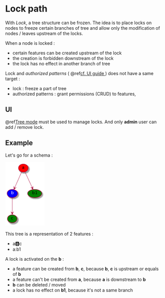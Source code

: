 # Lock path

With _Lock_, a tree structure can be frozen. The idea is to place locks on nodes to freeze certain branches of tree and allow only the modification of nodes / leaves upstream of the locks.

When a node is locked :

- certain features can be created upstream of the lock
- the creation is forbidden downstream of the lock
- the lock has no effect in another branch of tree

Lock and _authorized patterns_ ( @ref[cf. UI guide ](../ui.md#edit-a-user) ) does not have a same target :

- lock : freeze a part of tree
- authorized patterns : grant permissions (CRUD) to features,  

## UI

@ref[Tree mode](ui.md#tree-mode) must be used to manage locks. And only **admin** user can add / remove lock. 

## Example

Let's go for a schema :

<img src="../img/features/lock.png" width="25%" />

This tree is a representation of 2 features :

- a:b:c
- a:b1

A lock is activated on the **b** :

- a feature can be created from **b**, **c**, because **b**, **c** is upstream or equals of **b** 
- a feature can't be created from **a**, because **a** is downstream to **b**
- **b** can be deleted / moved
- a lock has no effect on **b1**, because it's not a same branch